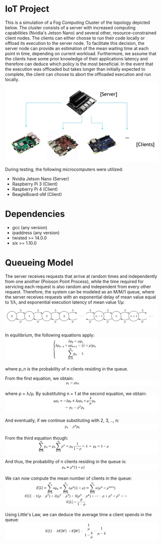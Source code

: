 # IoT Project
This is a simulation of a Fog Computing Cluster of the topology depicted below. The cluster consists of a server with increased computing capabilities (Nvidia's Jetson Nano) and several other, resource-constrained client nodes. The clients can either choose to run their code locally or offload its execution to the server node. To facilitate this decision, the server node can provide an estimation of the mean waiting time at each point in time, depending on current workload. Furthermore, we assume that the clients have some prior knowledge of their applications latency and therefore can deduce which policy is the most beneficial. In the event that the execution was offloaded but takes longer than initially expected to complete, the client can choose to abort the offloaded execution and run locally.
![Client-Server Topology](./images/topology.jpg)

During testing, the following microcomputers were utilized:
- Nvidia Jetson Nano (Server)
- Raspberry Pi 3     (Client)
- Raspberry Pi 4     (Client)
- BeagleBoard-xM     (Client)

# Dependencies
- gcc       (any version)
- ipaddress (any version)
- twisted   >= 14.0.0
- six       >= 1.10.0

# Queueing Model
The server receives requests that arrive at random times and independently from one another (Poisson Point Process), while the time required for servicing each request is also random and independent from every other request. Therefore, the system can be modeled as an M/M/1 queue, where the server receives requests with an exponential delay of mean value equal to 1/λ, and exponential execution latency of mean value 1/μ:
![image](./images/mm1_queue.jpg)

In equilibrium, the following equations apply:
![image](./images/equation_system.jpg)

where p_n is the probability of n clients residing in the queue.

From the first equation, we obtain:
![image](./images/eq1.jpg)

where ρ = λ/μ.
By substituting n = 1 at the second equation, we obtain:
![image](./images/eq2.jpg)

And eventually, if we continue substituting with 2, 3, .., n:
![image](./images/eq3.jpg)

From the third equation though:
![image](./images/eq4.jpg)

And thus, the probability of n clients residing in the queue is:
![image](./images/eq5.jpg)

We can now compute the mean number of clients in the queue:
![image](./images/eq6.jpg)

Using Little's Law, we can deduce the average time a client spends in the queue:
![image](./images/eq7.jpg)
